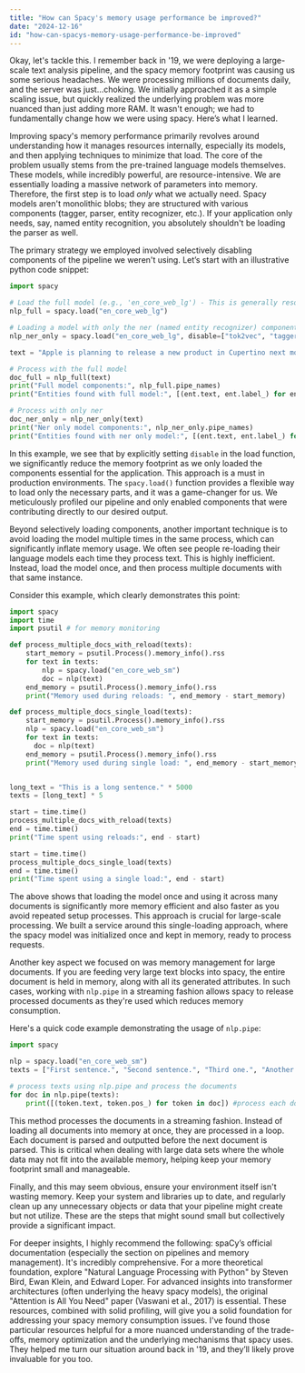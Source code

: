 ```yaml
---
title: "How can Spacy's memory usage performance be improved?"
date: "2024-12-16"
id: "how-can-spacys-memory-usage-performance-be-improved"
---
```


Okay, let's tackle this. I remember back in '19, we were deploying a large-scale text analysis pipeline, and the spacy memory footprint was causing us some serious headaches. We were processing millions of documents daily, and the server was just...choking. We initially approached it as a simple scaling issue, but quickly realized the underlying problem was more nuanced than just adding more RAM. It wasn't enough; we had to fundamentally change how we were using spacy. Here’s what I learned.

Improving spacy's memory performance primarily revolves around understanding how it manages resources internally, especially its models, and then applying techniques to minimize that load. The core of the problem usually stems from the pre-trained language models themselves. These models, while incredibly powerful, are resource-intensive. We are essentially loading a massive network of parameters into memory. Therefore, the first step is to load *only* what we actually need. Spacy models aren't monolithic blobs; they are structured with various components (tagger, parser, entity recognizer, etc.). If your application only needs, say, named entity recognition, you absolutely shouldn't be loading the parser as well.

The primary strategy we employed involved selectively disabling components of the pipeline we weren't using. Let’s start with an illustrative python code snippet:

```python
import spacy

# Load the full model (e.g., 'en_core_web_lg') - This is generally resource heavy
nlp_full = spacy.load("en_core_web_lg")

# Loading a model with only the ner (named entity recognizer) component enabled
nlp_ner_only = spacy.load("en_core_web_lg", disable=["tok2vec", "tagger", "parser", "attribute_ruler", "lemmatizer"])

text = "Apple is planning to release a new product in Cupertino next month."

# Process with the full model
doc_full = nlp_full(text)
print("Full model components:", nlp_full.pipe_names)
print("Entities found with full model:", [(ent.text, ent.label_) for ent in doc_full.ents])

# Process with only ner
doc_ner_only = nlp_ner_only(text)
print("Ner only model components:", nlp_ner_only.pipe_names)
print("Entities found with ner only model:", [(ent.text, ent.label_) for ent in doc_ner_only.ents])
```

In this example, we see that by explicitly setting `disable` in the load function, we significantly reduce the memory footprint as we only loaded the components essential for the application. This approach is a must in production environments. The `spacy.load()` function provides a flexible way to load only the necessary parts, and it was a game-changer for us. We meticulously profiled our pipeline and only enabled components that were contributing directly to our desired output.

Beyond selectively loading components, another important technique is to avoid loading the model multiple times in the same process, which can significantly inflate memory usage. We often see people re-loading their language models each time they process text. This is highly inefficient. Instead, load the model once, and then process multiple documents with that same instance.

Consider this example, which clearly demonstrates this point:

```python
import spacy
import time
import psutil # for memory monitoring

def process_multiple_docs_with_reload(texts):
    start_memory = psutil.Process().memory_info().rss
    for text in texts:
        nlp = spacy.load("en_core_web_sm")
        doc = nlp(text)
    end_memory = psutil.Process().memory_info().rss
    print("Memory used during reloads: ", end_memory - start_memory)

def process_multiple_docs_single_load(texts):
    start_memory = psutil.Process().memory_info().rss
    nlp = spacy.load("en_core_web_sm")
    for text in texts:
      doc = nlp(text)
    end_memory = psutil.Process().memory_info().rss
    print("Memory used during single load: ", end_memory - start_memory)


long_text = "This is a long sentence." * 5000
texts = [long_text] * 5

start = time.time()
process_multiple_docs_with_reload(texts)
end = time.time()
print("Time spent using reloads:", end - start)

start = time.time()
process_multiple_docs_single_load(texts)
end = time.time()
print("Time spent using a single load:", end - start)
```

The above shows that loading the model once and using it across many documents is significantly more memory efficient and also faster as you avoid repeated setup processes. This approach is crucial for large-scale processing. We built a service around this single-loading approach, where the spacy model was initialized once and kept in memory, ready to process requests.

Another key aspect we focused on was memory management for large documents. If you are feeding very large text blocks into spacy, the entire document is held in memory, along with all its generated attributes. In such cases, working with `nlp.pipe` in a streaming fashion allows spacy to release processed documents as they're used which reduces memory consumption.

Here's a quick code example demonstrating the usage of `nlp.pipe`:

```python
import spacy

nlp = spacy.load("en_core_web_sm")
texts = ["First sentence.", "Second sentence.", "Third one.", "Another longer sentence, maybe?"]

# process texts using nlp.pipe and process the documents
for doc in nlp.pipe(texts):
    print([(token.text, token.pos_) for token in doc]) #process each document

```
This method processes the documents in a streaming fashion. Instead of loading all documents into memory at once, they are processed in a loop. Each document is parsed and outputted before the next document is parsed. This is critical when dealing with large data sets where the whole data may not fit into the available memory, helping keep your memory footprint small and manageable.

Finally, and this may seem obvious, ensure your environment itself isn't wasting memory. Keep your system and libraries up to date, and regularly clean up any unnecessary objects or data that your pipeline might create but not utilize. These are the steps that might sound small but collectively provide a significant impact.

For deeper insights, I highly recommend the following: spaCy’s official documentation (especially the section on pipelines and memory management). It's incredibly comprehensive. For a more theoretical foundation, explore "Natural Language Processing with Python" by Steven Bird, Ewan Klein, and Edward Loper. For advanced insights into transformer architectures (often underlying the heavy spacy models), the original "Attention is All You Need" paper (Vaswani et al., 2017) is essential. These resources, combined with solid profiling, will give you a solid foundation for addressing your spacy memory consumption issues. I've found those particular resources helpful for a more nuanced understanding of the trade-offs, memory optimization and the underlying mechanisms that spacy uses. They helped me turn our situation around back in '19, and they’ll likely prove invaluable for you too.
